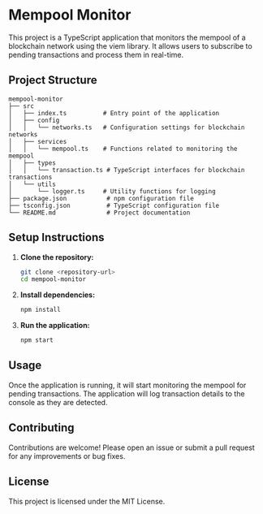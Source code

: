 # Mempool Monitor

This project is a TypeScript application that monitors the mempool of a blockchain network using the viem library. It allows users to subscribe to pending transactions and process them in real-time.

## Project Structure

```
mempool-monitor
├── src
│   ├── index.ts          # Entry point of the application
│   ├── config
│   │   └── networks.ts   # Configuration settings for blockchain networks
│   ├── services
│   │   └── mempool.ts    # Functions related to monitoring the mempool
│   ├── types
│   │   └── transaction.ts # TypeScript interfaces for blockchain transactions
│   └── utils
│       └── logger.ts     # Utility functions for logging
├── package.json           # npm configuration file
├── tsconfig.json          # TypeScript configuration file
└── README.md              # Project documentation
```

## Setup Instructions

1. **Clone the repository:**
   ```bash
   git clone <repository-url>
   cd mempool-monitor
   ```

2. **Install dependencies:**
   ```bash
   npm install
   ```

3. **Run the application:**
   ```bash
   npm start
   ```

## Usage

Once the application is running, it will start monitoring the mempool for pending transactions. The application will log transaction details to the console as they are detected.

## Contributing

Contributions are welcome! Please open an issue or submit a pull request for any improvements or bug fixes.

## License

This project is licensed under the MIT License.